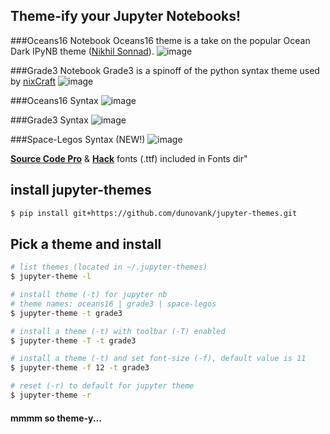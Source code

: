 ## Theme-ify your Jupyter Notebooks!

###Oceans16 Notebook
Oceans16 theme is a take on the popular Ocean Dark IPyNB theme ([Nikhil Sonnad](https://github.com/nsonnad/base16-ipython-notebook)).
![image](https://github.com/dunovank/jupyter-themes/blob/master/Screens/oceans16_nb.png?raw=true)

###Grade3 Notebook
Grade3 is a spinoff of the python syntax theme used by [nixCraft](http://www.cyberciti.biz/faq/python-sleep-command-syntax-example/)
![image](https://github.com/dunovank/jupyter-themes/blob/master/Screens/grade3_nb.png?raw=true)

###Oceans16 Syntax
![image](https://github.com/dunovank/jupyter-themes/blob/master/Screens/oceans16.png?raw=true)

###Grade3 Syntax
![image](https://github.com/dunovank/jupyter-themes/blob/master/Screens/grade3.png?raw=true)

###Space-Legos Syntax (NEW!)
![image](https://github.com/dunovank/jupyter-themes/blob/master/Screens/space-legos.png?raw=true)

[__Source Code Pro__](https://github.com/adobe/Source-Code-Pro) &  [__Hack__](https://github.com/chrissimpkins/Hack) fonts (.ttf) included in Fonts dir"

## install jupyter-themes

```sh
$ pip install git+https://github.com/dunovank/jupyter-themes.git
```

## Pick a theme and install

```sh
# list themes (located in ~/.jupyter-themes)
$ jupyter-theme -l

# install theme (-t) for jupyter nb
# theme names: oceans16 | grade3 | space-legos
$ jupyter-theme -t grade3

# install a theme (-t) with toolbar (-T) enabled
$ jupyter-theme -T -t grade3

# install a theme (-t) and set font-size (-f), default value is 11
$ jupyter-theme -f 12 -t grade3

# reset (-r) to default for jupyter theme
$ jupyter-theme -r
```
#### mmmm so theme-y...

